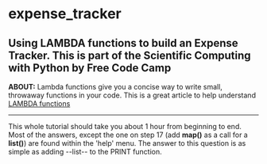 # expense_tracker
Using LAMBDA functions to build an Expense Tracker. This is part of the Scientific Computing with Python by Free Code Camp
 ------
**ABOUT:** Lambda functions give you a concise way to write small, throwaway functions in your code.
 This is a great article to help understand [LAMBDA functions](https://www.freecodecamp.org/news/python-lambda-function-explained/ ) 

 _____

 This whole tutorial should take you about 1 hour from beginning to end. Most of the answers, except the one on step 17 (add __map()__ as a call for a __list()__) are found within the 'help' menu. The answer to this question is as simple as adding --list-- to the PRINT function. 
